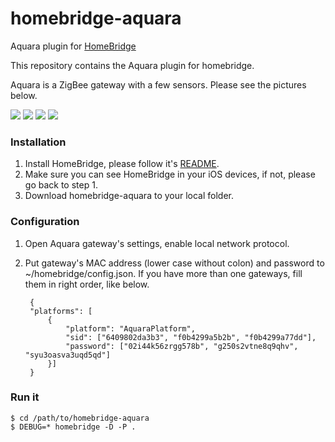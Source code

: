 # homebridge-aquara
Aquara plugin for [HomeBridge](https://github.com/nfarina/homebridge)

This repository contains the Aquara plugin for homebridge. 

Aquara is a ZigBee gateway with a few sensors. Please see the pictures below.

![](http://i1.mifile.cn/a1/T19eL_Bvhv1RXrhCrK!200x200.jpg)
![](http://i1.mifile.cn/a1/T1bFJ_B4Jv1RXrhCrK!200x200.jpg)
![](http://i1.mifile.cn/a1/T1zXZgBQLT1RXrhCrK!200x200.jpg)
![](http://i1.mifile.cn/a1/T1xKYgBQhv1R4cSCrK!200x200.png)


### Installation
1. Install HomeBridge, please follow it's [README](https://github.com/nfarina/homebridge/blob/master/README.md).
2. Make sure you can see HomeBridge in your iOS devices, if not, please go back to step 1.
3. Download homebridge-aquara to your local folder.

### Configuration
1. Open Aquara gateway's settings, enable local network protocol.
2. Put gateway's MAC address (lower case without colon) and password to ~/homebridge/config.json. If you have more than one gateways, fill them in right order, like below.


        {
        "platforms": [
            {
                "platform": "AquaraPlatform",
                "sid": ["6409802da3b3", "f0b4299a5b2b", "f0b4299a77dd"],
                "password": ["02i44k56zrgg578b", "g250s2vtne8q9qhv", "syu3oasva3uqd5qd"]
            }]
        }

### Run it

    $ cd /path/to/homebridge-aquara
    $ DEBUG=* homebridge -D -P .


